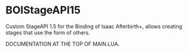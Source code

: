 # BOIStageAPI15
Custom StageAPI 1.5 for the Binding of Isaac Afterbirth+, allows creating stages that use the form of others.

DOCUMENTATION AT THE TOP OF MAIN.LUA.
